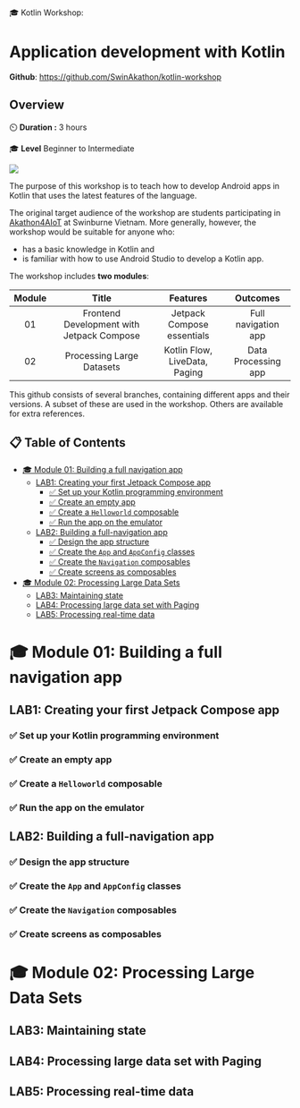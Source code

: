 🎓 Kotlin Workshop: <br>
<!-- omit in toc -->
Application development with Kotlin 
==================
**Github**: https://github.com/SwinAkathon/kotlin-workshop

<!-- omit in toc -->
## Overview
⏲️ **Duration :** 3 hours

🎓 **Level** Beginner to Intermediate

![](images/splash.png)

The purpose of this workshop is to teach how to develop Android apps in Kotlin that uses the latest features of the language. 

The original target audience of the workshop are students participating in [Akathon4AIoT](https://fb.me/e/3zDMO0U1l) at Swinburne Vietnam. More generally, however, the workshop would be suitable for anyone who:
- has a basic knowledge in Kotlin and 
- is familiar with how to use Android Studio to develop a Kotlin app. 

The workshop includes **two modules**:

| Module | Title | Features | Outcomes | 
|:-------:|:-----------:|:-----------:|:-----------:|
| 01 | Frontend Development with Jetpack Compose | Jetpack Compose essentials | Full navigation app | 
| 02 | Processing Large Datasets | Kotlin Flow, LiveData, Paging | Data Processing app |  

This github consists of several branches, containing different apps and their versions. A subset of these are used in the workshop. Others are available for extra references.

<!-- omit in toc -->
## 📋 Table of Contents
- [🎓 Module 01: Building a full navigation app](#-module-01-building-a-full-navigation-app)
  - [LAB1: Creating your first Jetpack Compose app](#lab1-creating-your-first-jetpack-compose-app)
    - [✅ Set up your Kotlin programming environment](#-set-up-your-kotlin-programming-environment)
    - [✅ Create an empty app](#-create-an-empty-app)
    - [✅ Create a `Helloworld` composable](#-create-a-helloworld-composable)
    - [✅ Run the app on the emulator](#-run-the-app-on-the-emulator)
  - [LAB2: Building a full-navigation app](#lab2-building-a-full-navigation-app)
    - [✅ Design the app structure](#-design-the-app-structure)
    - [✅ Create the `App` and `AppConfig` classes](#-create-the-app-and-appconfig-classes)
    - [✅ Create the `Navigation` composables](#-create-the-navigation-composables)
    - [✅ Create screens as composables](#-create-screens-as-composables)
- [🎓 Module 02: Processing Large Data Sets](#-module-02-processing-large-data-sets)
  - [LAB3: Maintaining state](#lab3-maintaining-state)
  - [LAB4: Processing large data set with Paging](#lab4-processing-large-data-set-with-paging)
  - [LAB5: Processing real-time data](#lab5-processing-real-time-data)


<p>

# 🎓 Module 01: Building a full navigation app
## LAB1: Creating your first Jetpack Compose app

### ✅ Set up your Kotlin programming environment

### ✅ Create an empty app

### ✅ Create a `Helloworld` composable

### ✅ Run the app on the emulator

## LAB2: Building a full-navigation app

### ✅ Design the app structure

### ✅ Create the `App` and `AppConfig` classes

### ✅ Create the `Navigation` composables

### ✅ Create screens as composables

# 🎓 Module 02: Processing Large Data Sets

## LAB3: Maintaining state

## LAB4: Processing large data set with Paging

## LAB5: Processing real-time data 
